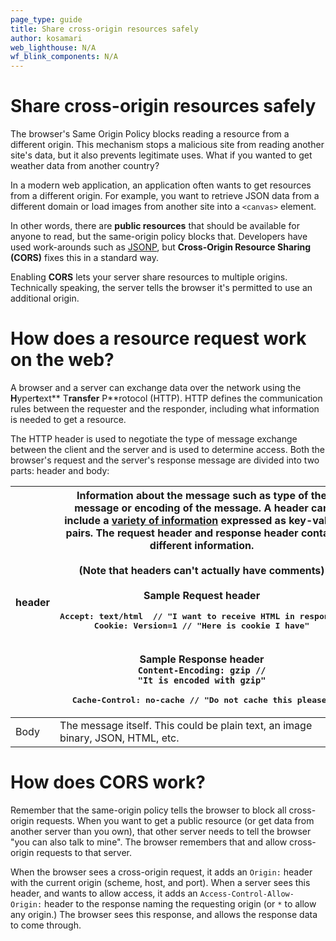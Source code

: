 ```yaml
---
page_type: guide
title: Share cross-origin resources safely
author: kosamari
web_lighthouse: N/A
wf_blink_components: N/A
---
```


# Share cross-origin resources safely

The browser's Same Origin Policy blocks reading a resource from a different
origin. This mechanism stops a malicious site from reading another site's data,
but it also prevents legitimate uses. What if you wanted to get weather data
from another country? 

In a modern web application, an application often wants to get resources from a
different origin. For example, you want to retrieve JSON data from a different
domain or load images from another site into a `<canvas>` element.

In other words, there are **public resources** that should be available for
anyone to read, but the same-origin policy blocks that. Developers have used
work-arounds such as
[JSONP](https://stackoverflow.com/questions/2067472/what-is-jsonp-all-about),
but **Cross-Origin Resource Sharing (CORS)** fixes this in a standard way.

Enabling **CORS** lets your server share resources to multiple origins.
Technically speaking, the server tells the browser it's permitted to use an
additional origin.

# How does a resource request work on the web?

A browser and a server can exchange data over the network using the
**H**yper**t**ext** T**ransfer** P**rotocol (HTTP). HTTP defines the
communication rules between the requester and the responder, including what
information is needed to get a resource.

The HTTP header is used to negotiate the type of message exchange between the
client and the server and is used to determine access.  Both the browser's
request and the server's response message are divided into two parts: header and
body:

<table>
<thead>
<tr>
<th>header</th>
<th>Information about the message such as type of the message or encoding of
the message. A header can include a <a
href="https://en.wikipedia.org/wiki/List_of_HTTP_header_fields">variety of
information</a> expressed as key-value pairs. The request header and
response header contain different information.<br>
<br>
(Note that headers can't actually have comments)<br>
<br>
<strong>Sample Request header</strong><br>
<p><pre>
Accept: text/html  // "I want to receive HTML in response"
Cookie: Version=1 // "Here is cookie I have"
</pre></p>

<br>
<strong>Sample Response header<br>
<code></strong>Content-Encoding: gzip //
"It is encoded with gzip"</code><br>
<p><pre>
Cache-Control: no-cache // "Do not cache this please"
</pre></p>

</th>
</tr>
</thead>
<tbody>
<tr>
<td>Body</td>
<td>The message itself. This could be plain text, an image binary, JSON, HTML,
etc.</td>
</tr>
</tbody>
</table>

# How does CORS work?

Remember that the same-origin policy tells the browser to block all cross-origin
requests. When you want to get a public resource (or get data from another
server than you own), that other server needs to tell the browser "you can also
talk to mine". The browser remembers that and allow cross-origin requests to
that server.

When the browser sees a cross-origin request, it adds an ``Origin:`` header with
the current origin (scheme, host, and port). When a server sees this header, and
wants to allow access, it adds an ``Access-Control-Allow-Origin:``  header to
the response naming the requesting origin (or `*` to allow any origin.) The
browser sees this response, and allows the response data to come through.
